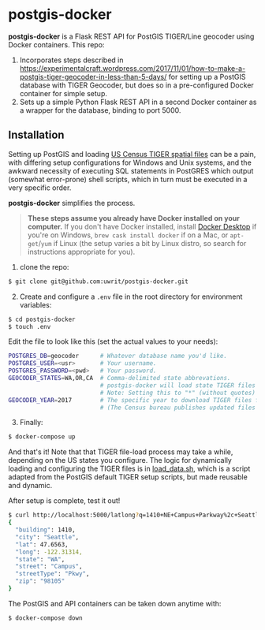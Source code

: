# postgis-docker
**postgis-docker** is a Flask REST API for PostGIS TIGER/Line geocoder using Docker containers. This repo:

1) Incorporates steps described in https://experimentalcraft.wordpress.com/2017/11/01/how-to-make-a-postgis-tiger-geocoder-in-less-than-5-days/ for setting up a PostGIS database with TIGER Geocoder, but does so in a pre-configured Docker container for simple setup.
2) Sets up a simple Python Flask REST API in a second Docker container as a wrapper for the database, binding to port 5000.

## Installation
Setting up PostGIS and loading [US Census TIGER spatial files](https://www.census.gov/programs-surveys/geography.html) can be a pain, with differing setup configurations for Windows and Unix systems, and the awkward necessity of executing SQL statements in PostGRES which output (somewhat error-prone) shell scripts, which in turn must be executed in a very specific order.

**postgis-docker** simplifies the process.
> **These steps assume you already have Docker installed on your computer.** If you don't have Docker installed, install [Docker Desktop](https://docs.docker.com/docker-for-windows/install/) if you're on Windows, `brew cask install docker` if on a Mac, or `apt-get`/`yum` if Linux (the setup varies a bit by Linux distro, so search for instructions appropriate for you).

1) clone the repo:
```bash
$ git clone git@github.com:uwrit/postgis-docker.git
```

2) Create and configure a `.env` file in the root directory for environment variables:
```bash
$ cd postgis-docker
$ touch .env
```

Edit the file to look like this (set the actual values to your needs):
```bash
POSTGRES_DB=geocoder      # Whatever database name you'd like.
POSTGRES_USER=<usr>       # Your username.
POSTGRES_PASSWORD=<pwd>   # Your password.
GEOCODER_STATES=WA,OR,CA  # Comma-delimited state abbrevations.
                          # postgis-docker will load state TIGER files for each state specified here.
                          # Note: Setting this to "*" (without quotes) will load data for all US states.
GEOCODER_YEAR=2017        # The specific year to download TIGER files for.
                          # (The Census bureau publishes updated files each year)
```

3) Finally:
```bash
$ docker-compose up
```

And that's it! Note that that TIGER file-load process may take a while, depending on the US states you configure. The logic for dynamically loading and configuring the TIGER files is in [load_data.sh](./src/db/load_data.sh), which is a script adapted from the PostGIS default TIGER setup scripts, but made reusable and dynamic.

After setup is complete, test it out!
```bash
$ curl http://localhost:5000/latlong?q=1410+NE+Campus+Parkway%2c+Seattle%2c+WA+98195
{
  "building": 1410,
  "city": "Seattle",
  "lat": 47.6563,
  "long": -122.31314,
  "state": "WA",
  "street": "Campus",
  "streetType": "Pkwy",
  "zip": "98105"
}
```

The PostGIS and API containers can be taken down anytime with:
```bash
$ docker-compose down
```


